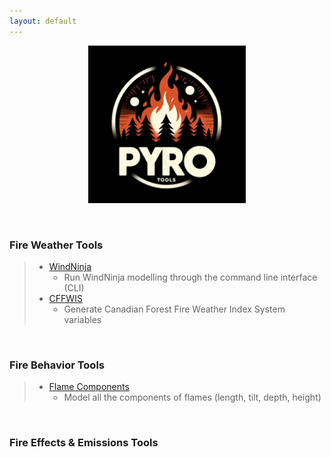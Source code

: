 ```yaml
---
layout: default
---
```


<p align="center" width="100%">
    <img width="50%" src="assets/PYroTools_Image.jpg">
</p>
<p>&nbsp;</p>

### Fire Weather Tools
> - [WindNinja](https://github.com/gagreene/WindNinja)
>     - Run WindNinja modelling through the command line interface (CLI)
> - [CFFWIS](https://github.com/gagreene/cffdrs)
>     - Generate Canadian Forest Fire Weather Index System variables
<p>&nbsp;</p>

### Fire Behavior Tools
> - [Flame Components](https://github.com/gagreene/Flame_Components)
>     - Model all the components of flames (length, tilt, depth, height)
<p>&nbsp;</p>

### Fire Effects & Emissions Tools
>
<p>&nbsp;</p>
